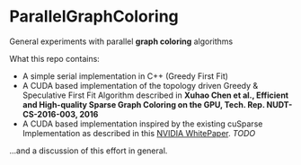 # ParallelGraphColoring
General experiments with parallel **graph coloring** algorithms

What this repo contains:

* A simple serial implementation in C++ (Greedy First Fit)
* A CUDA based implementation of the topology driven Greedy & Speculative First Fit Algorithm described in **Xuhao Chen et al., Efficient and High-quality Sparse Graph Coloring on the GPU, Tech. Rep. NUDT-CS-2016-003, 2016**
* A CUDA based implementation inspired by the existing cuSparse Implementation as described in this [NVIDIA WhitePaper](https://research.nvidia.com/sites/default/files/publications/nvr-2015-001.pdf). _TODO_

...and a discussion of this effort in general.
